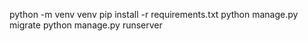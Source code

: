 python -m venv venv
pip install -r requirements.txt
python manage.py migrate
python manage.py runserver